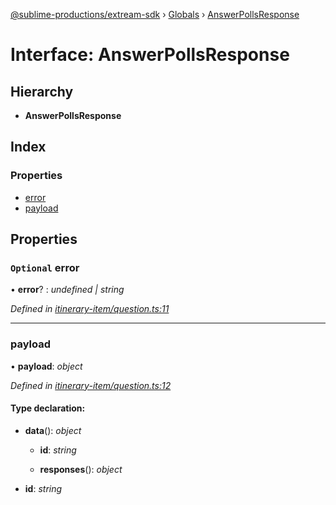 [@sublime-productions/extream-sdk](../README.md) › [Globals](../globals.md) › [AnswerPollsResponse](answerpollsresponse.md)

# Interface: AnswerPollsResponse

## Hierarchy

* **AnswerPollsResponse**

## Index

### Properties

* [error](answerpollsresponse.md#optional-error)
* [payload](answerpollsresponse.md#payload)

## Properties

### `Optional` error

• **error**? : *undefined | string*

*Defined in [itinerary-item/question.ts:11](https://github.com/Extream-SaaS/ex-sdk/blob/8500e87/src/itinerary-item/question.ts#L11)*

___

###  payload

• **payload**: *object*

*Defined in [itinerary-item/question.ts:12](https://github.com/Extream-SaaS/ex-sdk/blob/8500e87/src/itinerary-item/question.ts#L12)*

#### Type declaration:

* **data**(): *object*

  * **id**: *string*

  * **responses**(): *object*

* **id**: *string*
